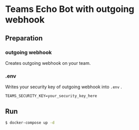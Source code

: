 # Teams Echo Bot with outgoing webhook

## Preparation
### outgoing webhook
Creates outgoing webhook on your team.

### .env
Writes your security key of outgoing webhook into `.env` .
```
TEAMS_SECURITY_KEY=your_security_key_here
```

## Run
```bash
$ docker-compose up -d
```
